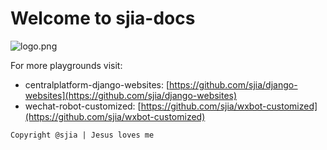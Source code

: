 # Welcome to sjia-docs

![logo.png](https://upload-images.jianshu.io/upload_images/13623636-6d878e3d3ef63825.png?imageMogr2/auto-orient/strip%7CimageView2/2/w/1240)

For more playgrounds visit:

* centralplatform-django-websites: [https://github.com/sjia/django-websites](https://github.com/sjia/django-websites)
* wechat-robot-customized: [https://github.com/sjia/wxbot-customized](https://github.com/sjia/wxbot-customized)

`Copyright @sjia | Jesus loves me`

